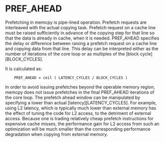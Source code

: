 # PREF_AHEAD

Prefetching in memcpy is pipe-lined operation. Prefetch requests are
interleaved with the actual copying task. Prefetch request on a cache line
must be raised sufficiently in advance of the copying step for that line so
that the data is already in cache, when it is needed. PREF_AHEAD specifies the
delay or difference between raising a prefetch request on a cache line and
copying data from that line. This delay can be interpreted either as the
number of iterations of the core loop or as multiples of the [block
cycle][BLOCK_CYCLES].

It is calculated as:

		PREF_AHEAD = ceil ( LATENCY_CYCLES / BLOCK_CYCLES )

In order to avoid issuing prefetches beyond the operable memory region, memcpy
does not issue prefetches in the final PREF_AHEAD iterations of the core
loop. The prefetch ahead window can be manipulated by specifying a lower than
actual [latency][LATENCY_CYCLES]. For example, using L2 latency, which is
typically much lower than external memory has the effect of tuning the code
for L2 access, to the detriment of external access. Because one is trading
relatively cheap prefetch instructions for expensive cache misses, the
performance gain for L2 access from such an optimization will be much smaller
than the corresponding performance degradation when copying from external
memory.

